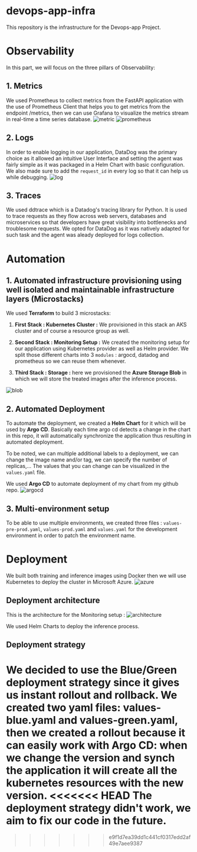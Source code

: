 # devops-app-infra
This repository is the infrastructure for the Devops-app Project.


# Observability
In this part, we will focus on the three pillars of Observability:

## 1. Metrics
We used Prometheus to collect metrics from the FastAPI application with the use of Prometheus Client that helps you to get metrics from the endpoint /metrics, then we can use Grafana to visualize the metrics stream in real-time a time series database.
![metric](https://user-images.githubusercontent.com/60546216/213253035-ecfa686a-0a94-419e-b29f-c44a3fd3eeba.png)
![prometheus](https://user-images.githubusercontent.com/60546216/213249096-e29606f5-61cb-4d15-81ed-1f04e4b974d5.png)


## 2. Logs
In order to enable logging in our application, DataDog was the primary choice as it allowed an intuitive User Interface and setting the agent was fairly simple as it was packaged in a Helm Chart with basic configuration.
We also made sure to add the ``request_id`` in every log so that it can help us while debugging.
![log](https://user-images.githubusercontent.com/60546216/213249870-2947b422-f76a-456b-8d18-3a6a887e4580.png)


## 3. Traces
We used ddtrace which is a Datadog's tracing library for Python. It is used to trace requests as they flow across web servers, databases and microservices so that developers have great visibility into bottlenecks and troublesome requests.
We opted for DataDog as it was natively adapted for such task and the agent was aleady deployed for logs collection. 

# Automation

## 1. Automated infrastructure provisioning using well isolated and maintainable infrastructure layers (Microstacks)
We used **Terraform** to build 3 microstacks:

1. **First Stack : Kubernetes Cluster :** We provisioned in this stack an AKS cluster and of course a resource group as well.

2. **Second Stack : Monitoring Setup :** We created the monitoring setup for our application using Kubernetes provider as well as Helm provider. 
We split those different charts into 3 ``modules`` : argocd, datadog and prometheus so we can reuse them whenever.

3. **Third Stack : Storage :** here we provisioned the **Azure Storage Blob** in which we will store the treated images after the inference process.

![blob](https://user-images.githubusercontent.com/60546216/213253177-940f8e8f-75be-40ae-aa61-ae3dd18d0cb5.png)

## 2. Automated Deployment

To automate the deployment, we created a **Helm Chart** for it which will be used by **Argo CD**. Basically each time argo cd detects a change in the chart in this repo, it will automatically synchronize the application thus resulting in automated deployment.

To be noted, we can multiple additional labels to a deployment, we can change the image name and/or tag, we can specify the number of replicas,... The values that you can change can be visualized in the ``values.yaml`` file.

We used **Argo CD** to automate deployment of my chart from my github repo.
![argocd](https://user-images.githubusercontent.com/60546216/213249199-8cdb980f-e496-4a1b-9a92-b04b24287ff3.png)

## 3. Multi-environment setup

To be able to use multiple environments, we created three files : ``values-pre-prod.yaml``, ``values-prod.yaml`` and ``values.yaml`` for the development environment in order to patch the environment name.


# Deployment
We built both training and inference images using Docker then we will use Kubernetes to deploy the cluster in Microsoft Azure.
![azure](https://user-images.githubusercontent.com/60546216/213249154-0519dab3-7ff8-4cfd-bdd5-699da4d4cc09.png)


## Deployment architecture

This is the architecture for the Monitoring setup :
![architecture](https://user-images.githubusercontent.com/60546216/213249064-fe08696f-0e09-456d-986d-244d9d8764f2.png)


We used Helm Charts to deploy the inference process.

## Deployment strategy
We decided to use the Blue/Green deployment strategy since it gives us instant rollout and rollback.
We created two yaml files: values-blue.yaml and values-green.yaml, then we created a rollout because it can easily work with Argo CD: when we change the version and synch the application it will create all the kubernetes resources with the new version.
<<<<<<< HEAD
The deployment strategy didn't work, we aim to fix our code in the future.
=======
>>>>>>> e9f1d7ea39dd1c441cf0317edd2af49e7aee9387
